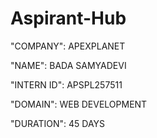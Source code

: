 # Aspirant-Hub

"COMPANY": APEXPLANET

"NAME": BADA SAMYADEVI

"INTERN ID":  APSPL257511

"DOMAIN": WEB DEVELOPMENT

"DURATION": 45 DAYS
